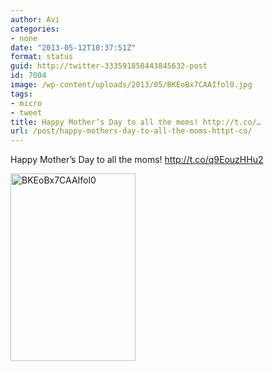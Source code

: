 ```yaml
---
author: Avi
categories:
- none
date: "2013-05-12T10:37:51Z"
format: status
guid: http://twitter-333591858443845632-post
id: 7004
image: /wp-content/uploads/2013/05/BKEoBx7CAAIfol0.jpg
tags:
- micro
- tweet
title: Happy Mother’s Day to all the moms! http://t.co/…
url: /post/happy-mothers-day-to-all-the-moms-httpt-co/
---
```

Happy Mother’s Day to all the moms! http://t.co/q9EouzHHu2

<img width="200" height="300" src="http://aviflax.com/wp-content/uploads/2013/05/BKEoBx7CAAIfol0.jpg" class="attachment-medium" alt="BKEoBx7CAAIfol0" />